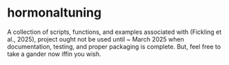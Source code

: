 # hormonaltuning
A collection of scripts, functions, and examples associated with (Fickling et al., 2025), project ought not be used until ~ March 2025 when documentation, testing, and proper packaging is complete. But, feel free to take a gander now iffin you wish.
